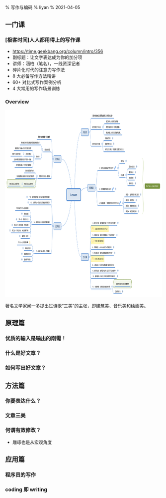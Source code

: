 % 写作与编码
% liyan
% 2021-04-05

## 一门课

### [极客时间]人人都用得上的写作课

- <https://time.geekbang.org/column/intro/356>
- 副标题：让文字表达成为你的加分项
- 讲师：涵柏（笔名），一线资深记者
- 碎片化时代的注意力写作法
- 8 大必备写作方法精讲
- 60+ 对比式写作案例分析
- 4 大常用的写作场景训练

### Overview

<img src="Lesson.svg" alt="drawing" height="600"/>

著名文学家闻一多提出过诗歌“三美”的主张，即建筑美、音乐美和绘画美。

## 原理篇

### 优质的输入是输出的刚需！

### 什么是好文章？

### 如何写出好文章？

## 方法篇

### 你要表达什么？

### 文章三美

### 何谓有效修改？

- 雕琢也是从宏观角度

## 应用篇

### 程序员的写作

### coding 即 writing
